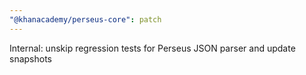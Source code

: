 ```yaml
---
"@khanacademy/perseus-core": patch
---
```


Internal: unskip regression tests for Perseus JSON parser and update snapshots

